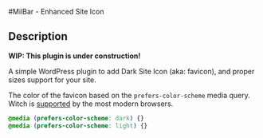 #MilBar - Enhanced Site Icon

## Description
__WIP: This plugin is under construction!__

A simple WordPress plugin to add Dark Site Icon (aka: favicon), and proper sizes support for your site.

The color of the favicon based on the `prefers-color-scheme` media query. Witch is [supported](https://caniuse.com/?search=prefers-color-scheme "Can I use") by the most modern browsers.


```css
@media (prefers-color-scheme: dark) {}
@media (prefers-color-scheme: light) {}
```